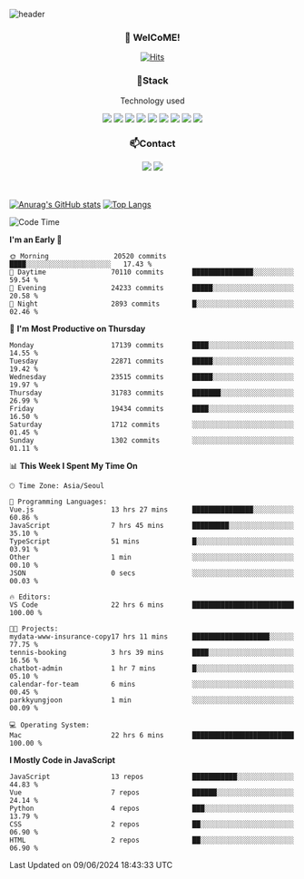 ![header](https://capsule-render.vercel.app/api?type=waving&color=gradient&height=200&text=Kyungjoon&fontAlign=70&fontAlignY=40&animation=twinkling)

<h3 align="center">👋 WelCoME!</h3>

<div align=center>
  
[![Hits](https://hits.seeyoufarm.com/api/count/incr/badge.svg?url=https%3A%2F%2Fgithub.com%2Fuvula6921&count_bg=%2322BAC9&title_bg=%23827F7F&icon=iconify.svg&icon_color=%2325A27F&title=visits&edge_flat=false)](https://hits.seeyoufarm.com)
  
</div>
<h3 align="center">📌Stack</h3>
<p align="center">Technology used</p>
<div align="center"><img src="https://img.shields.io/badge/HTML5-E34F26?style=flat-square&logo=HTML5&logoColor=white"></img> <img src="https://img.shields.io/badge/CSS3-0A84FF?style=flat-square&logo=CSS3&logoColor=white"></img> <img src="https://img.shields.io/badge/JavaScript-FFCD11?style=flat-square&logo=JavaScript&logoColor=white"></img> <img src="https://img.shields.io/badge/React-00BCF6?style=flat-square&logo=React&logoColor=white"></img> <img src="https://img.shields.io/badge/jQuery-3655FF?style=flat-square&logo=jQuery&logoColor=white"></img> <img src="https://img.shields.io/badge/Ruby-E0115F?style=flat-square&logo=Ruby&logoColor=white"></img> <img src="https://img.shields.io/badge/Python-4B8BBE?style=flat-square&logo=Python&logoColor=white"></img> <img src="https://img.shields.io/badge/Vue-4FC08D?style=flat-square&logo=Vue.js&logoColor=white"></img> <img src="https://img.shields.io/badge/Nuxt-00DC82?style=flat-square&logo=Nuxt.js&logoColor=white"></img></div>

<h3 align="center">📫Contact</h3>
<div align="center"><a href="https://velog.io/@uvula6921/"><img src="https://img.shields.io/badge/Blog-20c997?style=flat-square&logo=V&logoColor=white"/></a> <a href="pkj6921@gmail.com"><img src="https://img.shields.io/badge/Gmail-EA4335?style=flat-square&logo=Gmail&logoColor=white"/></a></div>
<br>
<br>

[![Anurag's GitHub stats](https://github-readme-stats.vercel.app/api?username=uvula6921&hide=stars,issues&show_icons=true&count_private=true&theme=tokyonight)](https://github.com/anuraghazra/github-readme-stats)
[![Top Langs](https://github-readme-stats.vercel.app/api/top-langs/?username=uvula6921&hide=css,jupyter%20notebook,html&exclude_repo=uvula6921,uvula6921.github.io&layout=compact&langs_count=8)](https://github.com/anuraghazra/github-readme-stats)

<!--START_SECTION:waka-->
![Code Time](http://img.shields.io/badge/Code%20Time-2%2C316%20hrs%2040%20mins-blue)

**I'm an Early 🐤** 

```text
🌞 Morning                20520 commits       ████░░░░░░░░░░░░░░░░░░░░░   17.43 % 
🌆 Daytime                70110 commits       ███████████████░░░░░░░░░░   59.54 % 
🌃 Evening                24233 commits       █████░░░░░░░░░░░░░░░░░░░░   20.58 % 
🌙 Night                  2893 commits        █░░░░░░░░░░░░░░░░░░░░░░░░   02.46 % 
```
📅 **I'm Most Productive on Thursday** 

```text
Monday                   17139 commits       ████░░░░░░░░░░░░░░░░░░░░░   14.55 % 
Tuesday                  22871 commits       █████░░░░░░░░░░░░░░░░░░░░   19.42 % 
Wednesday                23515 commits       █████░░░░░░░░░░░░░░░░░░░░   19.97 % 
Thursday                 31783 commits       ███████░░░░░░░░░░░░░░░░░░   26.99 % 
Friday                   19434 commits       ████░░░░░░░░░░░░░░░░░░░░░   16.50 % 
Saturday                 1712 commits        ░░░░░░░░░░░░░░░░░░░░░░░░░   01.45 % 
Sunday                   1302 commits        ░░░░░░░░░░░░░░░░░░░░░░░░░   01.11 % 
```


📊 **This Week I Spent My Time On** 

```text
🕑︎ Time Zone: Asia/Seoul

💬 Programming Languages: 
Vue.js                   13 hrs 27 mins      ███████████████░░░░░░░░░░   60.86 % 
JavaScript               7 hrs 45 mins       █████████░░░░░░░░░░░░░░░░   35.10 % 
TypeScript               51 mins             █░░░░░░░░░░░░░░░░░░░░░░░░   03.91 % 
Other                    1 min               ░░░░░░░░░░░░░░░░░░░░░░░░░   00.10 % 
JSON                     0 secs              ░░░░░░░░░░░░░░░░░░░░░░░░░   00.03 % 

🔥 Editors: 
VS Code                  22 hrs 6 mins       █████████████████████████   100.00 % 

🐱‍💻 Projects: 
mydata-www-insurance-copy17 hrs 11 mins      ███████████████████░░░░░░   77.75 % 
tennis-booking           3 hrs 39 mins       ████░░░░░░░░░░░░░░░░░░░░░   16.56 % 
chatbot-admin            1 hr 7 mins         █░░░░░░░░░░░░░░░░░░░░░░░░   05.10 % 
calendar-for-team        6 mins              ░░░░░░░░░░░░░░░░░░░░░░░░░   00.45 % 
parkkyungjoon            1 min               ░░░░░░░░░░░░░░░░░░░░░░░░░   00.09 % 

💻 Operating System: 
Mac                      22 hrs 6 mins       █████████████████████████   100.00 % 
```

**I Mostly Code in JavaScript** 

```text
JavaScript               13 repos            ███████████░░░░░░░░░░░░░░   44.83 % 
Vue                      7 repos             ██████░░░░░░░░░░░░░░░░░░░   24.14 % 
Python                   4 repos             ███░░░░░░░░░░░░░░░░░░░░░░   13.79 % 
CSS                      2 repos             ██░░░░░░░░░░░░░░░░░░░░░░░   06.90 % 
HTML                     2 repos             ██░░░░░░░░░░░░░░░░░░░░░░░   06.90 % 
```




 Last Updated on 09/06/2024 18:43:33 UTC
<!--END_SECTION:waka-->

